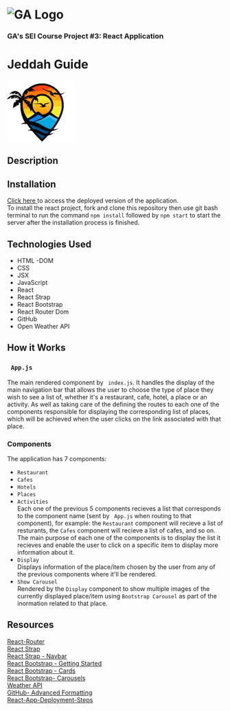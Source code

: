 # ![GA Logo](https://ga-dash.s3.amazonaws.com/production/assets/logo-9f88ae6c9c3871690e33280fcf557f33.png) 

### GA's SEI Course Project #3: React Application

# Jeddah Guide 
<img align="center" src="Jeddah_Guide_Logo.PNG"></img>

## Description


## Installation
<a href="google.com"> Click here </a> to access the deployed version of the application. <br>
To install the react project, fork and clone this repository then use git bash terminal to run the command
``` npm install ``` followed by ``` npm start ``` to start the server after the installation process is finished.

## Technologies Used
* HTML -DOM
* CSS
* JSX
* JavaScript
* React
* React Strap
* React Bootstrap
* React Router Dom
* GitHub
* Open Weather API


## How it Works
### ``` App.js```
The main rendered component by ``` index.js```. It handles the display of the main navigation bar that allows the user to choose the type of place they wish to see a list of, whether it's a restaurant, cafe, hotel, a place or an activity. As well as taking care of the defining the routes to each one of the components responsible for displaying the corresponding list of places, which will be achieved when the user clicks on the link associated with that place.

### Components
The application has 7 components:
  * ``` Restaurant ```
  * ``` Cafes ```
  * ``` Hotels ```
  * ``` Places ```
  * ``` Activities ```
<br>Each one of the previous 5 components recieves a list that corresponds to the component name (sent by ``` App.js``` when routing to that component), for example: the ``` Restaurant ``` component will recieve a list of resturants, the ``` Cafes ``` component will recieve a list of cafes, and so on.
<br>The main purpose of each one of the components is to display the list it recieves and enable the user to click on a specific item to display more information about it.
* ``` Display ```
<br> Displays information of the place/item chosen by the user from any of the previous components where it'll be rendered.
* ``` Show Carousel ```
<br> Rendered by the ``` Display ``` component to show multiple images of the currently displayed place/item using ``` Bootstrap Carousel ``` as part of the inormation related to that place.


## Resources
<a href="https://github.com/sei-jed-10/W08D04-React-Router"> React-Router</a> <br>
<a href="https://reactstrap.github.io"> React Strap </a> <br>
<a href="https://reactstrap.github.io/components/navbar/"> React Strap - Navbar </a> <br>
<a href="https://react-bootstrap.github.io/getting-started/introduction"> React Bootstrap - Getting Started </a> <br>
<a href="https://react-bootstrap.netlify.com/components/cards/#cards"> React Bootstrap - Cards </a><br>
<a href="https://react-bootstrap.github.io/components/carousel/"> React Bootstrap- Carousels </a> <br>
<a href="https://openweathermap.org/api"> Weather API </a><br>
<a href="https://help.github.com/en/github/writing-on-github/working-with-advanced-formatting"> GitHub- Advanced Formatting</a><br> 
<a href="https://github.com/sei-jed-10/React-App-Deployment-Steps"> React-App-Deployment-Steps </a>
